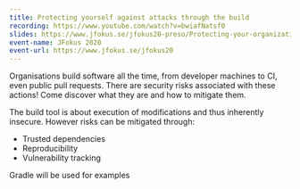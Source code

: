 ```yaml
---
title: Protecting yourself against attacks through the build
recording: https://www.youtube.com/watch?v=bwiafNatsf0
slides: https://www.jfokus.se/jfokus20-preso/Protecting-your-organization-against-attacks-via-the-build-system.pdf
event-name: JFokus 2020
event-url: https://www.jfokus.se/jfokus20
---
```


Organisations build software all the time, from developer machines to CI, even public pull requests.
There are security risks associated with these actions! Come discover what they are and how to mitigate them.

The build tool is about execution of modifications and thus inherently insecure. However risks can be mitigated through:
* Trusted dependencies
* Reproducibility
* Vulnerability tracking

Gradle will be used for examples 
